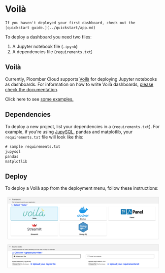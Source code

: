 # Voilà

```{tip}
If you haven't deployed your first dashboard, check out the [quickstart guide.](../quickstart/app.md)
```

To deploy a dashboard you need two files:

1. A Jupyter notebook file (`.ipynb`)
2. A dependencies file (`requirements.txt`)

## Voilà

Currently, Ploomber Cloud supports [Voilà](https://voila.readthedocs.io/en/stable/) for deploying Jupyter notebooks as dashboards. For information on how to write Voilà dashboards, [please check the documentation](https://voila.readthedocs.io/en/stable/).

Click here to see [some examples.](../examples/voila.md)

## Dependencies

To deploy a new project, list your dependencies in a (`requirements.txt`). For example, if you're using [JupySQL](https://jupysql.ploomber.io), pandas and matplotlib, your `requirements.txt` file will look like this:

```
# sample requirements.txt
jupysql
pandas
matplotlib
```

## Deploy

To deploy a Voilà app from the deployment menu, follow these instructions:

![](../static/voila.png)